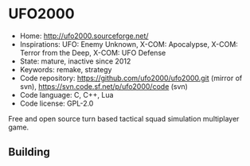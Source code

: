 # UFO2000

- Home: http://ufo2000.sourceforge.net/
- Inspirations: UFO: Enemy Unknown, X-COM: Apocalypse, X-COM: Terror from the Deep, X-COM: UFO Defense
- State: mature, inactive since 2012
- Keywords: remake, strategy
- Code repository: https://github.com/ufo2000/ufo2000.git (mirror of svn), https://svn.code.sf.net/p/ufo2000/code (svn)
- Code language: C, C++, Lua
- Code license: GPL-2.0

Free and open source turn based tactical squad simulation multiplayer game.

## Building
